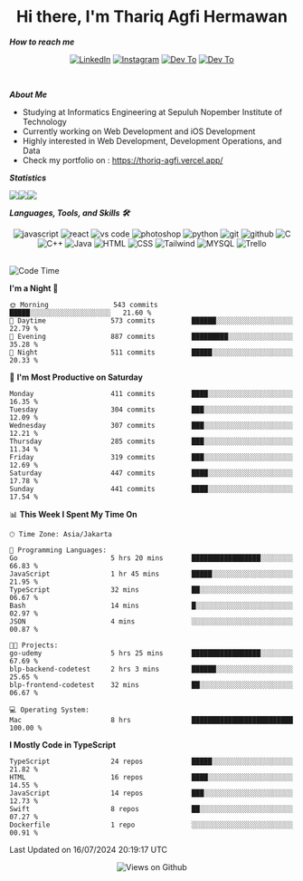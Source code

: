 <div align="center">
  <h1>Hi there, I'm Thariq Agfi Hermawan</h1>
</div>


***How to reach me***
<p align='center'>
   <a href="https://www.linkedin.com/in/thariqagfihermawan" target="_blank"><img src="https://img.shields.io/badge/LinkedIn-0077B5?style=for-the-badge&logo=linkedin&logoColor=white" alt="LinkedIn"></a>
   <a href="https://www.instagram.com/thoriqagfi" target="_blank"><img src="https://img.shields.io/badge/Instagram-E4405F?style=for-the-badge&logo=instagram&logoColor=white" alt="Instagram"></a>
   <a href="https://medium.com/@thoriq.aghfi60" target="_blank"><img src="https://img.shields.io/badge/Medium-12100E?style=for-the-badge&logo=medium&logoColor=white" alt="Dev To"></a>
   <a href="https://linktr.ee/thoriqagfi" target="_blank"><img src="https://img.shields.io/badge/linktree-1de9b6?style=for-the-badge&logo=linktree&logoColor=white" alt="Dev To"></a>
</p>

<br>

***About Me***
- Studying at Informatics Engineering at Sepuluh Nopember Institute of Technology
- Currently working on Web Development and iOS Development
- Highly interested in Web Development, Development Operations, and Data
- Check my portfolio on : https://thoriq-agfi.vercel.app/

***Statistics***

<!-- [![GitHub Streak](http://github-readme-streak-stats.herokuapp.com?user=thoriqagfi&theme=dark)](https://git.io/streak-stats) -->

<div align="center">
  <div style="display: flex;">
    <img src="http://github-readme-streak-stats.herokuapp.com?user=thoriqagfi&theme=chartreuse-dark"/>
    <img src="https://github-readme-stats.vercel.app/api/top-langs/?username=thoriqagfi&layout=compact&&theme=chartreuse-dark&langs_count=8)](https://github.com/thoriqagfi"/>
    <img src="https://github-readme-stats.vercel.app/api?username=thoriqagfi&show_icons=true&theme=chartreuse-dark"/>
  </div>
</div>

<!-- [![Top Langs](https://github-readme-stats.vercel.app/api/top-langs/?username=thoriqagfi&layout=compact&&theme=chartreuse-dark&langs_count=8)](https://github.com/thoriqagfi)
< ![Agfi's GitHub stats](https://github-readme-stats.vercel.app/api?username=thoriqagfi&show_icons=true&theme=chartreuse-dark) -->

***Languages, Tools, and Skills 🛠***

  <div align="center">
    <img src="https://img.shields.io/badge/JavaScript-F7DF1E?style=for-the-badge&logo=javascript&logoColor=black" alt="javascript" />
    <img src="https://img.shields.io/badge/React-61DAFB?style=for-the-badge&logo=react&logoColor=black" alt="react" />
    <img src="https://img.shields.io/badge/vs%20code-007ACC?style=for-the-badge&logo=visual%20studio%20code&logoColor=white" alt="vs code" />
    <img src="https://img.shields.io/badge/adobe%20photoshop-31A8FF?style=for-the-badge&logo=adobe%20photoshop&logoColor=white" alt="photoshop" />
    <img src="https://img.shields.io/badge/python-3776AB?style=for-the-badge&logo=python&logoColor=white" alt="python" />
    <img src="https://img.shields.io/badge/Git-F05032?style=for-the-badge&logo=git&logoColor=white" alt="git" />
    <img src="https://img.shields.io/badge/GitHub-100000?style=for-the-badge&logo=github&logoColor=white" alt="github" />
    <img src="https://img.shields.io/badge/c-%2300599C.svg?style=for-the-badge&logo=c&logoColor=white" alt="C" />
    <img src="https://img.shields.io/badge/c++-%2300599C.svg?style=for-the-badge&logo=c%2B%2B&logoColor=white" alt="C++" />
    <img src="https://img.shields.io/badge/Java-ED8B00?style=for-the-badge&logo=java&logoColor=white" alt="Java"/>
    <img src="https://img.shields.io/badge/HTML5-E34F26?style=for-the-badge&logo=html5&logoColor=white" alt="HTML" />
    <img src="https://img.shields.io/badge/CSS-239120?&style=for-the-badge&logo=css3&logoColor=white" alt ="CSS" />
    <img src="https://img.shields.io/badge/tailwindcss-%2338B2AC.svg?style=for-the-badge&logo=tailwind-css&logoColor=white" alt="Tailwind" />
    <img src="https://img.shields.io/badge/MySQL-00000F?style=for-the-badge&logo=mysql&logoColor=white" alt="MYSQL" />
    <img src="https://img.shields.io/badge/Trello-%23026AA7.svg?style=for-the-badge&logo=Trello&logoColor=white" alt="Trello" />
  </div><br>

<!--START_SECTION:waka-->
![Code Time](http://img.shields.io/badge/Code%20Time-967%20hrs%2028%20mins-blue)

**I'm a Night 🦉** 

```text
🌞 Morning                543 commits         █████░░░░░░░░░░░░░░░░░░░░   21.60 % 
🌆 Daytime                573 commits         ██████░░░░░░░░░░░░░░░░░░░   22.79 % 
🌃 Evening                887 commits         █████████░░░░░░░░░░░░░░░░   35.28 % 
🌙 Night                  511 commits         █████░░░░░░░░░░░░░░░░░░░░   20.33 % 
```
📅 **I'm Most Productive on Saturday** 

```text
Monday                   411 commits         ████░░░░░░░░░░░░░░░░░░░░░   16.35 % 
Tuesday                  304 commits         ███░░░░░░░░░░░░░░░░░░░░░░   12.09 % 
Wednesday                307 commits         ███░░░░░░░░░░░░░░░░░░░░░░   12.21 % 
Thursday                 285 commits         ███░░░░░░░░░░░░░░░░░░░░░░   11.34 % 
Friday                   319 commits         ███░░░░░░░░░░░░░░░░░░░░░░   12.69 % 
Saturday                 447 commits         ████░░░░░░░░░░░░░░░░░░░░░   17.78 % 
Sunday                   441 commits         ████░░░░░░░░░░░░░░░░░░░░░   17.54 % 
```


📊 **This Week I Spent My Time On** 

```text
🕑︎ Time Zone: Asia/Jakarta

💬 Programming Languages: 
Go                       5 hrs 20 mins       █████████████████░░░░░░░░   66.83 % 
JavaScript               1 hr 45 mins        █████░░░░░░░░░░░░░░░░░░░░   21.95 % 
TypeScript               32 mins             ██░░░░░░░░░░░░░░░░░░░░░░░   06.67 % 
Bash                     14 mins             █░░░░░░░░░░░░░░░░░░░░░░░░   02.97 % 
JSON                     4 mins              ░░░░░░░░░░░░░░░░░░░░░░░░░   00.87 % 

🐱‍💻 Projects: 
go-udemy                 5 hrs 25 mins       █████████████████░░░░░░░░   67.69 % 
blp-backend-codetest     2 hrs 3 mins        ██████░░░░░░░░░░░░░░░░░░░   25.65 % 
blp-frontend-codetest    32 mins             ██░░░░░░░░░░░░░░░░░░░░░░░   06.67 % 

💻 Operating System: 
Mac                      8 hrs               █████████████████████████   100.00 % 
```

**I Mostly Code in TypeScript** 

```text
TypeScript               24 repos            █████░░░░░░░░░░░░░░░░░░░░   21.82 % 
HTML                     16 repos            ████░░░░░░░░░░░░░░░░░░░░░   14.55 % 
JavaScript               14 repos            ███░░░░░░░░░░░░░░░░░░░░░░   12.73 % 
Swift                    8 repos             ██░░░░░░░░░░░░░░░░░░░░░░░   07.27 % 
Dockerfile               1 repo              ░░░░░░░░░░░░░░░░░░░░░░░░░   00.91 % 
```




 Last Updated on 16/07/2024 20:19:17 UTC
<!--END_SECTION:waka-->

<div align="center">
<img src="https://komarev.com/ghpvc/?username=thoriqagfi&color=blue" alt="Views on Github" />
</div>
